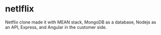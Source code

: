 # netlflix
Netflix clone made it with MEAN stack, MongoDB as a database, Nodejs as an API, Express, and Angular in the customer side.

